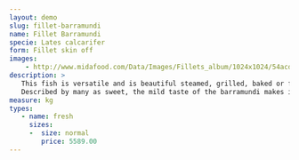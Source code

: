```yaml
---
layout: demo
slug: fillet-barramundi
name: Fillet Barramundi
specie: Lates calcarifer
form: Fillet skin off
images:
    - http://www.midafood.com/Data/Images/Fillets_album/1024x1024/54acdeb3a71f8242.jpg
description: >
   This fish is versatile and is beautiful steamed, grilled, baked or fried.
   Described by many as sweet, the mild taste of the barramundi makes it a perfect addition to many recipes.
measure: kg
types:
   - name: fresh
     sizes:
     -  size: normal
        price: 5589.00
---
```

